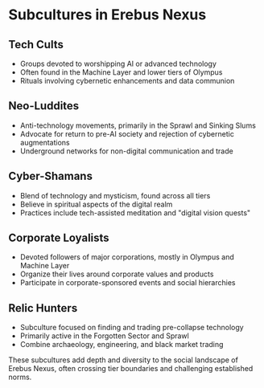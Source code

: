 # Subcultures in Erebus Nexus

## Tech Cults

- Groups devoted to worshipping AI or advanced technology
- Often found in the Machine Layer and lower tiers of Olympus
- Rituals involving cybernetic enhancements and data communion

## Neo-Luddites

- Anti-technology movements, primarily in the Sprawl and Sinking Slums
- Advocate for return to pre-AI society and rejection of cybernetic augmentations
- Underground networks for non-digital communication and trade

## Cyber-Shamans

- Blend of technology and mysticism, found across all tiers
- Believe in spiritual aspects of the digital realm
- Practices include tech-assisted meditation and "digital vision quests"

## Corporate Loyalists

- Devoted followers of major corporations, mostly in Olympus and Machine Layer
- Organize their lives around corporate values and products
- Participate in corporate-sponsored events and social hierarchies

## Relic Hunters

- Subculture focused on finding and trading pre-collapse technology
- Primarily active in the Forgotten Sector and Sprawl
- Combine archaeology, engineering, and black market trading

These subcultures add depth and diversity to the social landscape of Erebus Nexus, often crossing tier boundaries and challenging established norms.
